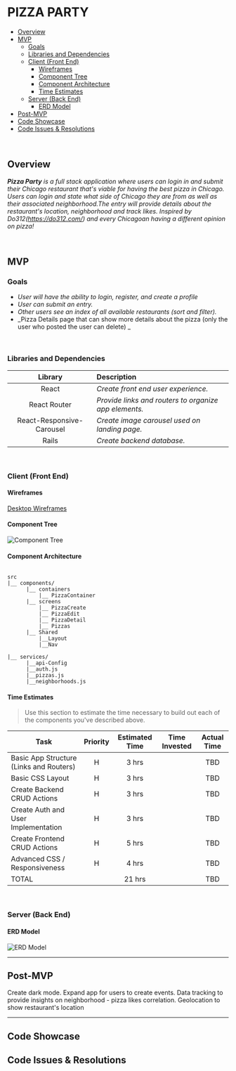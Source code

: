 # PIZZA PARTY

- [Overview](#overview)
- [MVP](#mvp)
  - [Goals](#goals)
  - [Libraries and Dependencies](#libraries-and-dependencies)
  - [Client (Front End)](#client-front-end)
    - [Wireframes](#wireframes)
    - [Component Tree](#component-tree)
    - [Component Architecture](#component-architecture)
    - [Time Estimates](#time-estimates)
  - [Server (Back End)](#server-back-end)
    - [ERD Model](#erd-model)
- [Post-MVP](#post-mvp)
- [Code Showcase](#code-showcase)
- [Code Issues & Resolutions](#code-issues--resolutions)

<br>

## Overview

_**Pizza Party** is a full stack application where users can login in and submit their Chicago restaurant that's viable for having the best pizza in Chicago. Users can login and state what side of Chicago they are from as well as their associated neighborhood.The entry will provide details about the restaurant's location, neighborhood and track likes.
Inspired by Do312(https://do312.com/) and every Chicagoan having a different opinion on pizza!_


<br>

## MVP


### Goals

- _User will have the ability to login, register, and create a profile_
- _User can submit an entry._
- _Other users see an index of all available restaurants (sort and filter)._
- _Pizza Details page that can show more details about the pizza (only the user who posted the user can delete) _

<br>

### Libraries and Dependencies


|     Library      | Description                                |
| :--------------: | :----------------------------------------- |
|      React       | _Create front end user experience._ |
|   React Router   | _Provide links and routers to organize app elements._ |
|  React-Responsive-Carousel   | _Create image carousel used on landing page._ |
|   Rails  | _Create backend database._ |

<br>

### Client (Front End)

#### Wireframes

[Desktop Wireframes](https://lucid.app/lucidchart/e4f115e8-449f-4948-83c5-8d9523d269ff/edit?page=0_0#)


#### Component Tree

![Component Tree](https://i.imgur.com/MuQSAcv.png)

#### Component Architecture
``` structure

src
|__ components/
      |__ containers
          |__ PizzaContainer
      |__ screens
          |__ PizzaCreate
          |__ PizzaEdit
          |__ PizzaDetail
          |__ Pizzas
      |__ Shared
          |__Layout
          |__Nav
      
|__ services/
      |__api-Config
      |__auth.js
      |__pizzas.js
      |__neighborhoods.js

```


#### Time Estimates

> Use this section to estimate the time necessary to build out each of the components you've described above.

| Task                | Priority | Estimated Time | Time Invested | Actual Time |
| ------------------- | :------: | :------------: | :-----------: | :---------: |
| Basic App Structure (Links and Routers)    |    H     |     3 hrs      |        |    TBD    |
| Basic CSS Layout |    H     |     3 hrs      |      |     TBD     |
| Create Backend CRUD Actions |    H     |     3 hrs      |         |     TBD     |
| Create Auth and User Implementation |    H     |     3 hrs      |          |     TBD     |
| Create Frontend CRUD Actions |    H     |     5 hrs      |         |     TBD     |
| Advanced CSS / Responsiveness |    H     |     4 hrs      |         |     TBD     |
| TOTAL               |          |     21 hrs      |      |     TBD     |

<br>

### Server (Back End)

#### ERD Model


![ERD Model](https://i.imgur.com/7PTw7e0.png)
<br>

***

## Post-MVP

Create dark mode.
Expand app for users to create events.
Data tracking to provide insights on neighborhood - pizza likes correlation.
Geolocation to show restaurant's location

***

## Code Showcase


## Code Issues & Resolutions
